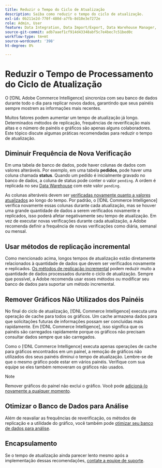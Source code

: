 ```yaml
---
title: Reduzir o Tempo do Ciclo de Atualização
description: Saiba como reduzir o tempo do ciclo de atualização.
exl-id: 0b211e2d-770f-480d-a7fb-8d10e3e7272e
role: Admin, User
feature: Data Integration, Data Import/Export, Data Warehouse Manager, Dashboards
source-git-commit: adb7aaef1cf914d43348abf5c7e4bec7c51bed0c
workflow-type: tm+mt
source-wordcount: '398'
ht-degree: 0%

---
```


# Reduzir o Tempo de Processamento do Ciclo de Atualização

O [!DNL Adobe Commerce Intelligence] sincroniza com seu banco de dados durante todo o dia para replicar novos dados, garantindo que seus painéis sempre mostrem as informações mais recentes.

Muitos fatores podem aumentar um tempo de atualização já longo. Determinados métodos de replicação, frequências de reverificação mais altas e o número de painéis e gráficos são apenas alguns colaboradores. Este tópico discute algumas práticas recomendadas para reduzir o tempo de atualização.

## Diminuir Frequência de Nova Verificação

Em uma tabela de banco de dados, pode haver colunas de dados com valores alteráveis. Por exemplo, em uma tabela **pedidos**, pode haver uma coluna chamada **status**. Quando um pedido é inicialmente gravado no banco de dados, a coluna de status pode conter o valor `pending`. A ordem é replicada no seu [Data Warehouse](../data-analyst/data-warehouse-mgr/tour-dwm.md) com este valor `pending`.

As colunas alteráveis devem ser [verificadas novamente quanto a valores atualizados](../data-analyst/data-warehouse-mgr/cfg-data-rechecks.md) ao longo do tempo. Por padrão, o [!DNL Commerce Intelligence] verifica novamente essas colunas durante cada atualização, mas se houver uma grande quantidade de dados a serem verificados novamente e replicados, isso poderá afetar negativamente seu tempo de atualização. Em vez de executar novas verificações durante cada atualização, a Adobe recomenda definir a frequência de novas verificações como diária, semanal ou mensal.

## Usar métodos de replicação incremental

Como mencionado acima, longos tempos de atualização estão diretamente relacionados à quantidade de dados que devem ser verificados novamente e replicados. [Os métodos de replicação incremental](../data-analyst/data-warehouse-mgr/cfg-replication-methods.md) podem reduzir muito a quantidade de dados processados durante o ciclo de atualização. Sempre que possível, a Adobe recomenda usar esses métodos ou modificar seu banco de dados para suportar um método incremental.

## Remover Gráficos Não Utilizados dos Painéis

No final do ciclo de atualização, [!DNL Commerce Intelligence] executa uma operação de cache para todos os gráficos. Um cache armazena dados para que solicitações futuras de informações possam ser concluídas mais rapidamente. Em [!DNL Commerce Intelligence], isso significa que os painéis são carregados rapidamente porque os gráficos não precisam consultar dados sempre que são carregados.

Como o [!DNL Commerce Intelligence] executa apenas operações de cache para gráficos encontrados em um painel, a remoção de gráficos não utilizados dos seus painéis diminui o tempo de atualização. Lembre-se de que o mesmo gráfico pode estar em vários painéis. Verifique com sua equipe se eles também removeram os gráficos não usados.

>[!NOTE]
>
>Remover gráficos do painel não exclui o gráfico. Você pode [adicioná-lo novamente a qualquer momento](../data-user/dashboards/add-charts-dashboard.md).

## Otimizar o Banco de Dados para Análise

Além de reavaliar as frequências de reverificação, os métodos de replicação e a utilidade do gráfico, você também pode [otimizar seu banco de dados para análise](../best-practices/opt-db-analysis.md).

## Encapsulamento

Se o tempo de atualização ainda parecer lento mesmo após a implementação dessas recomendações, [contate a equipe de suporte](https://experienceleague.adobe.com/docs/commerce-knowledge-base/kb/troubleshooting/miscellaneous/mbi-service-policies.html?lang=pt-BR).
